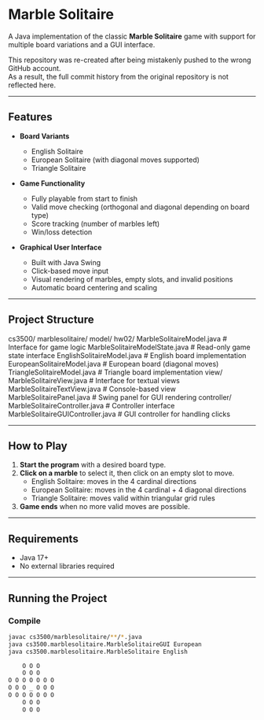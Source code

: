 # Marble Solitaire

A Java implementation of the classic **Marble Solitaire** game with support for multiple board variations and a GUI interface.

This repository was re-created after being mistakenly pushed to the wrong GitHub account.  
As a result, the full commit history from the original repository is not reflected here.

---

## Features

- **Board Variants**
  - English Solitaire
  - European Solitaire (with diagonal moves supported)
  - Triangle Solitaire

- **Game Functionality**
  - Fully playable from start to finish
  - Valid move checking (orthogonal and diagonal depending on board type)
  - Score tracking (number of marbles left)
  - Win/loss detection

- **Graphical User Interface**
  - Built with Java Swing
  - Click-based move input
  - Visual rendering of marbles, empty slots, and invalid positions
  - Automatic board centering and scaling

---

## Project Structure

cs3500/
marblesolitaire/
model/
hw02/
MarbleSolitaireModel.java # Interface for game logic
MarbleSolitaireModelState.java # Read-only game state interface
EnglishSolitaireModel.java # English board implementation
EuropeanSolitaireModel.java # European board (diagonal moves)
TriangleSolitaireModel.java # Triangle board implementation
view/
MarbleSolitaireView.java # Interface for textual views
MarbleSolitaireTextView.java # Console-based view
MarbleSolitairePanel.java # Swing panel for GUI rendering
controller/
MarbleSolitaireController.java # Controller interface
MarbleSolitaireGUIController.java # GUI controller for handling clicks

---

## How to Play

1. **Start the program** with a desired board type.
2. **Click on a marble** to select it, then click on an empty slot to move.
   - English Solitaire: moves in the 4 cardinal directions
   - European Solitaire: moves in the 4 cardinal + 4 diagonal directions
   - Triangle Solitaire: moves valid within triangular grid rules
3. **Game ends** when no more valid moves are possible.

---

## Requirements

- Java 17+  
- No external libraries required

---

## Running the Project

### Compile
```bash
javac cs3500/marblesolitaire/**/*.java
java cs3500.marblesolitaire.MarbleSolitaireGUI European
java cs3500.marblesolitaire.MarbleSolitaire English

    O O O
    O O O
O O O O O O O
O O O _ O O O
O O O O O O O
    O O O
    O O O

